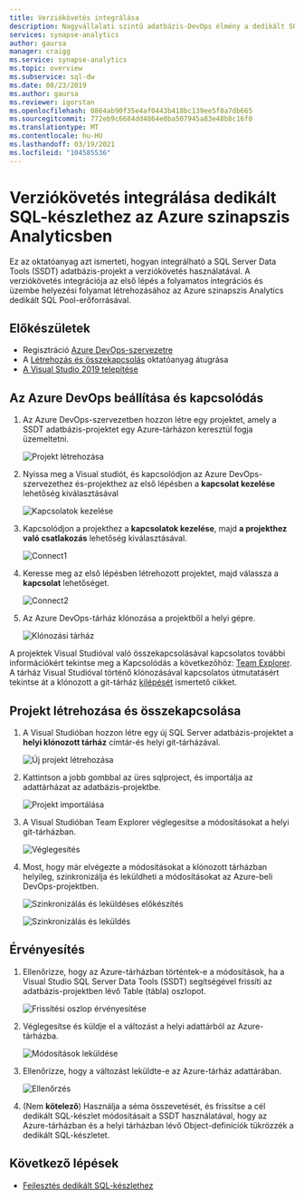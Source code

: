 ```yaml
---
title: Verziókövetés integrálása
description: Nagyvállalati szintű adatbázis-DevOps élmény a dedikált SQL-készlethez az Azure Repos (git és GitHub) használatával történő natív verziókövetés-integrációval.
services: synapse-analytics
author: gaursa
manager: craigg
ms.service: synapse-analytics
ms.topic: overview
ms.subservice: sql-dw
ms.date: 08/23/2019
ms.author: gaursa
ms.reviewer: igorstan
ms.openlocfilehash: 0864ab90f35e4af0443b418bc139ee5f8a7db665
ms.sourcegitcommit: 772eb9c6684dd4864e0ba507945a83e48b8c16f0
ms.translationtype: MT
ms.contentlocale: hu-HU
ms.lasthandoff: 03/19/2021
ms.locfileid: "104585536"
---
```

# <a name="source-control-integration-for-dedicated-sql-pool-in-azure-synapse-analytics"></a>Verziókövetés integrálása dedikált SQL-készlethez az Azure szinapszis Analyticsben

Ez az oktatóanyag azt ismerteti, hogyan integrálható a SQL Server Data Tools (SSDT) adatbázis-projekt a verziókövetés használatával.  A verziókövetés integrációja az első lépés a folyamatos integrációs és üzembe helyezési folyamat létrehozásához az Azure szinapszis Analytics dedikált SQL Pool-erőforrásával.

## <a name="before-you-begin"></a>Előkészületek

- Regisztráció [Azure DevOps-szervezetre](https://azure.microsoft.com/services/devops/)
- A [Létrehozás és összekapcsolás](create-data-warehouse-portal.md) oktatóanyag átugrása
- [A Visual Studio 2019 telepítése](https://visualstudio.microsoft.com/vs/older-downloads/)

## <a name="set-up-and-connect-to-azure-devops"></a>Az Azure DevOps beállítása és kapcsolódás

1. Az Azure DevOps-szervezetben hozzon létre egy projektet, amely a SSDT adatbázis-projektet egy Azure-tárházon keresztül fogja üzemeltetni.

   ![Projekt létrehozása](./media/sql-data-warehouse-source-control-integration/1-create-project-azure-devops.png "Projekt létrehozása")

2. Nyissa meg a Visual studiót, és kapcsolódjon az Azure DevOps-szervezethez és-projekthez az első lépésben a **kapcsolat kezelése** lehetőség kiválasztásával

   ![Kapcsolatok kezelése](./media/sql-data-warehouse-source-control-integration/2-manage-connections.png "Kapcsolatok kezelése")

3. Kapcsolódjon a projekthez a **kapcsolatok kezelése**, majd **a projekthez való csatlakozás** lehetőség kiválasztásával.
 
    ![Connect1](./media/sql-data-warehouse-source-control-integration/3-connect-project.png "Kapcsolódás")


4. Keresse meg az első lépésben létrehozott projektet, majd válassza a **kapcsolat** lehetőséget.
 
    ![Connect2](./media/sql-data-warehouse-source-control-integration/3.5-connect.png "Kapcsolódás")


3. Az Azure DevOps-tárház klónozása a projektből a helyi gépre.

   ![Klónozási tárház](./media/sql-data-warehouse-source-control-integration/4-clone-repo.png "Klónozási tárház")

A projektek Visual Studióval való összekapcsolásával kapcsolatos további információkért tekintse meg a Kapcsolódás a következőhöz: [Team Explorer](/visualstudio/ide/connect-team-project?view=vs-2019&preserve-view=true). A tárház Visual Studióval történő klónozásával kapcsolatos útmutatásért tekintse át a klónozott a git-tárház [kilépését](/azure/devops/repos/git/clone?tabs=visual-studio) ismertető cikket. 

## <a name="create-and-connect-your-project"></a>Projekt létrehozása és összekapcsolása

1. A Visual Studióban hozzon létre egy új SQL Server adatbázis-projektet a **helyi klónozott tárház** címtár-és helyi git-tárházával.

   ![Új projekt létrehozása](./media/sql-data-warehouse-source-control-integration/5-create-new-project.png "Új projekt létrehozása")  

2. Kattintson a jobb gombbal az üres sqlproject, és importálja az adattárházat az adatbázis-projektbe.

   ![Projekt importálása](./media/sql-data-warehouse-source-control-integration/6-import-new-project.png "Projekt importálása")  

3. A Visual Studióban Team Explorer véglegesítse a módosításokat a helyi git-tárházban.

   ![Véglegesítés](./media/sql-data-warehouse-source-control-integration/6.5-commit-push-changes.png "Véglegesítés")  

4. Most, hogy már elvégezte a módosításokat a klónozott tárházban helyileg, szinkronizálja és leküldheti a módosításokat az Azure-beli DevOps-projektben.

   ![Szinkronizálás és leküldéses előkészítés](./media/sql-data-warehouse-source-control-integration/7-commit-push-changes.png "Szinkronizálás és leküldéses előkészítés")

   ![Szinkronizálás és leküldés](./media/sql-data-warehouse-source-control-integration/7.5-commit-push-changes.png "Szinkronizálás és leküldés")  

## <a name="validation"></a>Érvényesítés

1. Ellenőrizze, hogy az Azure-tárházban történtek-e a módosítások, ha a Visual Studio SQL Server Data Tools (SSDT) segítségével frissíti az adatbázis-projektben lévő Table (tábla) oszlopot.

   ![Frissítési oszlop érvényesítése](./media/sql-data-warehouse-source-control-integration/8-validation-update-column.png "Frissítési oszlop érvényesítése")

2. Véglegesítse és küldje el a változást a helyi adattárból az Azure-tárházba.

   ![Módosítások leküldése](./media/sql-data-warehouse-source-control-integration/9-push-column-change.png "Módosítások leküldése")

3. Ellenőrizze, hogy a változást leküldte-e az Azure-tárház adattárában.

   ![Ellenőrzés](./media/sql-data-warehouse-source-control-integration/10-verify-column-change-pushed.png "Módosítások ellenőrzése")

4. (Nem **kötelező**) Használja a séma összevetését, és frissítse a cél dedikált SQL-készlet módosításait a SSDT használatával, hogy az Azure-tárházban és a helyi tárházban lévő Object-definíciók tükrözzék a dedikált SQL-készletet.

## <a name="next-steps"></a>Következő lépések

- [Fejlesztés dedikált SQL-készlethez](sql-data-warehouse-overview-develop.md)